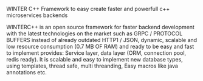 WINTER C++ Framework to easy create faster and powerfull c++ microservices backends

WINTERC++ is an open source framework for faster backend development  with the latest technologies on the market such as GRPC / PROTOCOL BUFFERS instead of already outdated HTTP1 / JSON, dynamic, scalable and low resource consumption (0.7 MB OF RAM) and ready to be easy and fast to implement provides:
Service layer, data layer (ORM, connection pool, redis ready). It is scalable and easy to implement new database types, using templates, thread safe, multi threanding, Easy macros like java annotations etc.
